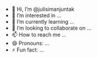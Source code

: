 - 👋 Hi, I’m @julisimanjuntak
- 👀 I’m interested in ...
- 🌱 I’m currently learning ...
- 💞️ I’m looking to collaborate on ...
- 📫 How to reach me ...
- 😄 Pronouns: ...
- ⚡ Fun fact: ...

<!---
julisimanjuntak/julisimanjuntak is a ✨ special ✨ repository because its `README.md` (this file) appears on your GitHub profile.
You can click the Preview link to take a look at your changes.
--->
